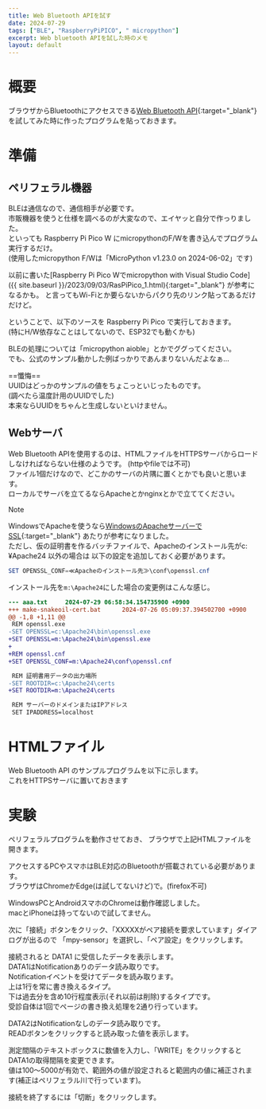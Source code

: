 ```yaml
---
title: Web Bluetooth APIを試す
date: 2024-07-29
tags: ["BLE", "RaspberryPiPICO", " micropython"]
excerpt: Web bluetooth APIを試した時のメモ
layout: default
---
```


# 概要
ブラウザからBluetoothにアクセスできる[Web Bluetooth API](https://developer.mozilla.org/ja/docs/Web/API/Web_Bluetooth_API){:target="_blank"}
を試してみた時に作ったプログラムを貼っておきます。  





# 準備

## ペリフェラル機器

BLEは通信なので、通信相手が必要です。  
市販機器を使うと仕様を調べるのが大変なので、エイヤッと自分で作っりました。  
といっても Raspberry Pi Pico W にmicropythonのF/Wを書き込んでプログラム実行するだけ。  
(使用したmicropython F/Wは「MicroPython v1.23.0 on 2024-06-02」です)  

以前に書いた[Raspberry Pi Pico Wでmicropython with Visual Studio Code]({{ site.baseurl }}/2023/09/03/RasPiPico_1.html){:target="_blank"}
が参考になるかも。 と言ってもWi-Fiとか要らないからパクり先のリンク貼ってあるだけだけど。  

ということで、以下のソースを Raspberry Pi Pico で実行しておきます。  
(特にH/W依存なことはしてないので、ESP32でも動くかも)  

BLEの処理については「micropython aioble」とかでググってください。  
でも、公式のサンプル動かした例ばっかりであんまりないんだよなぁ...  

==懺悔==  
UUIDはどっかのサンプルの値をちょこっといじったものです。  
(調べたら温度計用のUUIDでした)  
本来ならUUIDをちゃんと生成しないといけません。  

<dev class="accordion_head"></dev>
<dev class="my-gist">
    <script src="https://gist.github.com/ippei8jp/2c78471896fa4aebc4c8f9dc76237126.js?file=ble_peripheral.py"></script>
</dev>

## Webサーバ
Web Bluetooth APIを使用するのは、HTMLファイルをHTTPSサーバからロードしなければならない仕様のようです。
(httpやfileでは不可)  
ファイル1個だけなので、どこかのサーバの片隅に置くとかでも良いと思います。  
ローカルでサーバを立てるならApacheとかnginxとかで立ててください。  

>[!NOTE]
> WindowsでApacheを使うなら[WindowsのApacheサーバーでSSL](https://nanbu.marune205.net/2022/01/windows10-apache-ssl.html?m=1){:target="_blank"}
> あたりが参考になりました。  
> ただし、仮の証明書を作るバッチファイルで、Apacheのインストール先がc:¥Apache24 以外の場合は
> 以下の設定を追加しておく必要があります。  
> ```powershell
> SET OPENSSL_CONF=≪Apacheのインストール先≫\conf\openssl.cnf
> ```
> インストール先を``m:\Apache24``にした場合の変更例はこんな感じ。  
> ```diff
> --- aaa.txt     2024-07-29 06:58:34.154735900 +0900
> +++ make-snakeoil-cert.bat      2024-07-26 05:09:37.394502700 +0900
> @@ -1,8 +1,11 @@
>  REM openssl.exe
> -SET OPENSSL=c:\Apache24\bin\openssl.exe
> +SET OPENSSL=m:\Apache24\bin\openssl.exe
> +
> +REM openssl.cnf
> +SET OPENSSL_CONF=m:\Apache24\conf\openssl.cnf
> 
>  REM 証明書用データの出力場所
> -SET ROOTDIR=c:\Apache24\certs
> +SET ROOTDIR=m:\Apache24\certs
> 
>  REM サーバーのドメインまたはIPアドレス
>  SET IPADDRESS=localhost
> ```
> 


# HTMLファイル

Web Bluetooth API のサンプルプログラムを以下に示します。  
これをHTTPSサーバに置いておきます  


<dev class="accordion_head"></dev>
<dev class="my-gist">
    <script src="https://gist.github.com/ippei8jp/2c78471896fa4aebc4c8f9dc76237126.js?file=BLE_sample.html"></script>
</dev>


# 実験

ペリフェラルプログラムを動作させておき、
ブラウザで上記HTMLファイルを開きます。  

アクセスするPCやスマホはBLE対応のBluetoothが搭載されている必要があります。  
ブラウザはChromeかEdge(は試してないけど)で。(firefox不可)  

WindowsPCとAndroidスマホのChromeは動作確認しました。  
macとiPhoneは持ってないので試してません。 


次に「接続」ボタンをクリック、「XXXXXがペア接続を要求しています」ダイアログが出るので
「mpy-sensor」を選択し、「ペア設定」をクリックします。  

接続されると DATA1 に受信したデータを表示します。  
DATA1はNotificationありのデータ読み取りです。  
Notificationイベントを受けてデータを読み取ります。  
上は1行を常に書き換えるタイプ。  
下は過去分を含め10行程度表示(それ以前は削除)するタイプです。  
受診自体は1回でページの書き換え処理を2通り行っています。  


DATA2はNotificationなしのデータ読み取りです。  
READボタンをクリックすると読み取った値を表示します。  

測定間隔のテキストボックスに数値を入力し、「WRITE」をクリックすると
DATA1の取得間隔を変更できます。  
値は100～5000が有効で、範囲外の値が設定されると範囲内の値に補正されます(補正はペリフェラル川で行っています)。  

接続を終了するには「切断」をクリックします。  

